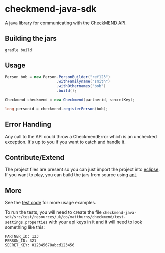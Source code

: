 checkmend-java-sdk
==================

A java library for communicating with the [CheckMEND API](http://gapi.checkmend.com/docs/).


Building the jars
-----------------
```
gradle build
```


Usage
-----

``` java
Person bob = new Person.PersonBuilder("ref123")
                       .withFamilyname("smith")
                       .withOthernames("bob")
                       .build();

Checkmend checkmend = new Checkmend(partnerid, secretKey);

long personid = checkmend.registerPerson(bob);
```


Error Handling
--------------

Any call to the API could throw a CheckmendError which is an unchecked exception. It's up to you if you want to catch and handle it.


Contribute/Extend
-----------------

The project files are present so you can just import the project into [eclipse](http://www.eclipse.org/).
If you want to play, you can build the jars from source using [ant](http://ant.apache.org/). 


More
----

See the [test code](https://github.com/mattburns/checkmend-java-sdk/blob/master/checkmend-java-sdk/src/test/java/uk/co/mattburns/checkmend/differentpackage/CheckmendTest.java) for more usage examples.

To run the tests, you will need to create the file `checkmend-java-sdk/src/test/resources/uk/co/mattburns/checkmend/test-settings.properties` with your api keys in it and it will need to look something like this:

```
PARTNER_ID: 123
PERSON_ID: 321
SECRET_KEY: 012345678abcd123456
```
